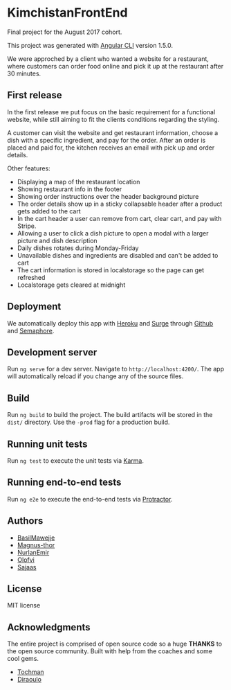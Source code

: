 # KimchistanFrontEnd

Final project for the August 2017 cohort.

This project was generated with [Angular CLI](https://github.com/angular/angular-cli) version 1.5.0.


We were approched by a client who wanted a website for a restaurant, where customers can order food online and pick it up at the restaurant after 30 minutes.


## First release
In the first release we put focus on the basic requirement for a functional website, while still aiming to fit the clients conditions regarding the styling. 

A customer can visit the website and get restaurant information, choose a dish with a specific ingredient, and pay for the order. After an order is placed and paid for, the kitchen receives an email with pick up and order details. 

Other features:
* Displaying a map of the restaurant location
* Showing restaurant info in the footer
* Showing order instructions over the header background picture
* The order details show up in a sticky collapsable header after a product gets added to the cart
* In the cart header a user can remove from cart, clear cart, and pay with Stripe.
* Allowing a user to click a dish picture to open a modal with a larger picture and dish description
* Daily dishes rotates during Monday-Friday
* Unavailable dishes and ingredients are disabled and can't be added to cart
* The cart information is stored in localstorage so the page can get refreshed
* Localstorage gets cleared at midnight

## Deployment
We automatically deploy this app with [Heroku](https://www.heroku.com/) and [Surge](https://surge.sh/) through [Github](https://github.com/) and [Semaphore](https://semaphoreci.com/).

## Development server

Run `ng serve` for a dev server. Navigate to `http://localhost:4200/`. The app will automatically reload if you change any of the source files.

## Build

Run `ng build` to build the project. The build artifacts will be stored in the `dist/` directory. Use the `-prod` flag for a production build.

## Running unit tests

Run `ng test` to execute the unit tests via [Karma](https://karma-runner.github.io).

## Running end-to-end tests

Run `ng e2e` to execute the end-to-end tests via [Protractor](http://www.protractortest.org/).

## Authors
* [BasilMawejje](https://github.com/BasilMawejje)
* [Magnus-thor](https://github.com/magnus-thor)
* [NurlanEmir](https://github.com/nurlanemir)
* [Olofvi](https://github.com/olofvi)
* [Sajaas](https://github.com/Sajaas)

## License
MIT license

## Acknowledgments
The entire project is comprised of open source code so a huge **THANKS** to the open source community.
Built with help from the coaches and some cool gems.
* [Tochman](https://github.com/tochman)
* [Diraoulo](https://github.com/diraulo)
